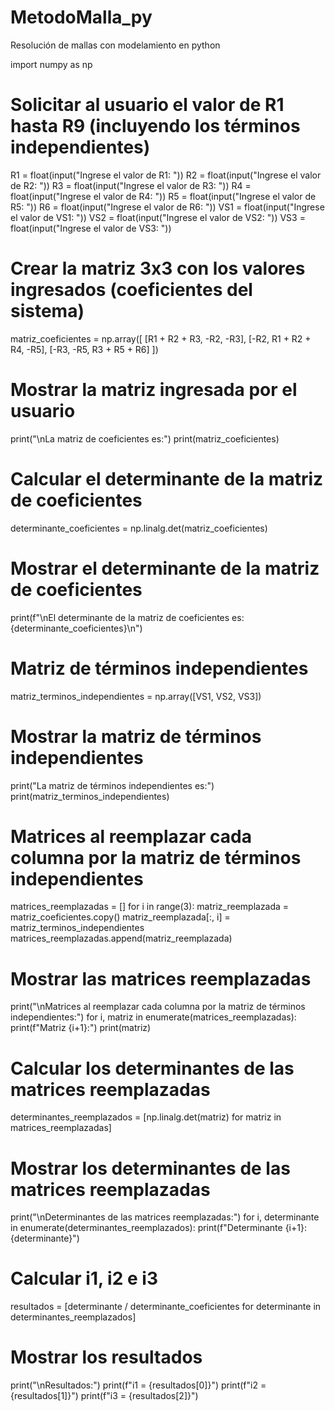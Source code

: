 # MetodoMalla_py
Resolución de mallas con modelamiento en python

import numpy as np

# Solicitar al usuario el valor de R1 hasta R9 (incluyendo los términos independientes)
R1 = float(input("Ingrese el valor de R1: "))
R2 = float(input("Ingrese el valor de R2: "))
R3 = float(input("Ingrese el valor de R3: "))
R4 = float(input("Ingrese el valor de R4: "))
R5 = float(input("Ingrese el valor de R5: "))
R6 = float(input("Ingrese el valor de R6: "))
VS1 = float(input("Ingrese el valor de VS1: "))
VS2 = float(input("Ingrese el valor de VS2: "))
VS3 = float(input("Ingrese el valor de VS3: "))

# Crear la matriz 3x3 con los valores ingresados (coeficientes del sistema)
matriz_coeficientes = np.array([
    [R1 + R2 + R3, -R2, -R3],
    [-R2, R1 + R2 + R4, -R5],
    [-R3, -R5, R3 + R5 + R6]
])

# Mostrar la matriz ingresada por el usuario
print("\nLa matriz de coeficientes es:")
print(matriz_coeficientes)

# Calcular el determinante de la matriz de coeficientes
determinante_coeficientes = np.linalg.det(matriz_coeficientes)

# Mostrar el determinante de la matriz de coeficientes
print(f"\nEl determinante de la matriz de coeficientes es: {determinante_coeficientes}\n")

# Matriz de términos independientes
matriz_terminos_independientes = np.array([VS1, VS2, VS3])

# Mostrar la matriz de términos independientes
print("La matriz de términos independientes es:")
print(matriz_terminos_independientes)

# Matrices al reemplazar cada columna por la matriz de términos independientes
matrices_reemplazadas = []
for i in range(3):
    matriz_reemplazada = matriz_coeficientes.copy()
    matriz_reemplazada[:, i] = matriz_terminos_independientes
    matrices_reemplazadas.append(matriz_reemplazada)

# Mostrar las matrices reemplazadas
print("\nMatrices al reemplazar cada columna por la matriz de términos independientes:")
for i, matriz in enumerate(matrices_reemplazadas):
    print(f"Matriz {i+1}:")
    print(matriz)

# Calcular los determinantes de las matrices reemplazadas
determinantes_reemplazados = [np.linalg.det(matriz) for matriz in matrices_reemplazadas]

# Mostrar los determinantes de las matrices reemplazadas
print("\nDeterminantes de las matrices reemplazadas:")
for i, determinante in enumerate(determinantes_reemplazados):
    print(f"Determinante {i+1}: {determinante}")

# Calcular i1, i2 e i3
resultados = [determinante / determinante_coeficientes for determinante in determinantes_reemplazados]

# Mostrar los resultados
print("\nResultados:")
print(f"i1 = {resultados[0]}")
print(f"i2 = {resultados[1]}")
print(f"i3 = {resultados[2]}")
